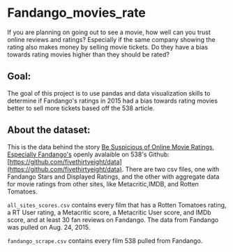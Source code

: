 # Fandango_movies_rate


If you are planning on going out to see a movie, how well can you trust online reviews and ratings? Especially if the same company showing the rating also makes money by selling movie tickets. Do they have a bias towards rating movies higher than they should be rated?
## Goal:
The goal of this project is to use pandas and data visualization skills to determine if Fandango's ratings in 2015 had a bias towards rating movies better to sell more tickets based off the 538 article.
## About the dataset:
This is the data behind the story [Be Suspicious of Online Movie Ratings, Especially Fandango's](https://fivethirtyeight.com/features/fandango-movies-ratings/) openly avalaible on 538's Github: [https://github.com/fivethirtyeight/data](https://github.com/fivethirtyeight/data). There are two csv files, one with Fandango Stars and Displayed Ratings, and the other with aggregate data for movie ratings from other sites, like Metacritic,IMDB, and Rotten Tomatoes.


`all_sites_scores.csv` contains every film that has a Rotten Tomatoes rating, a RT User rating, a Metacritic score, a Metacritic User score, and IMDb score, and at least 30 fan reviews on Fandango. The data from Fandango was pulled on Aug. 24, 2015.

`fandango_scrape.csv` contains every film 538 pulled from Fandango.

